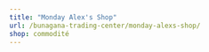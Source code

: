 ```yaml
---
title: "Monday Alex's Shop"
url: /bunagana-trading-center/monday-alexs-shop/
shop: commodité
---
```

